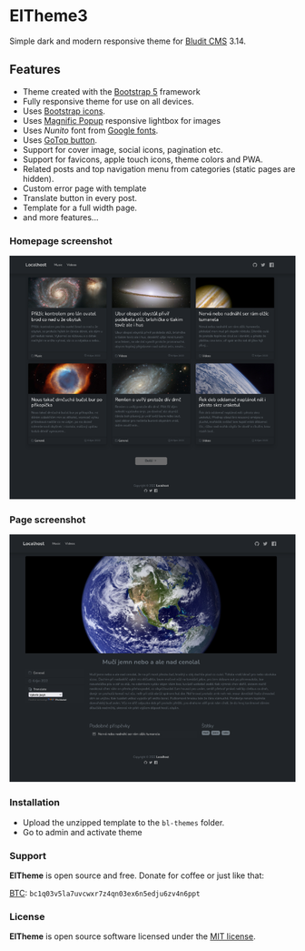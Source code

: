 # ElTheme3

Simple dark and modern responsive theme for [Bludit CMS](https://www.bludit.com/) 3.14.

## Features
 - Theme created with the [Bootstrap 5](https://getbootstrap.com/) framework
 - Fully responsive theme for use on all devices.
 - Uses [Bootstrap icons](https://icons.getbootstrap.com/).
 - Uses [Magnific Popup](https://dimsemenov.com/plugins/magnific-popup/) responsive lightbox for images
 - Uses *Nunito* font from [Google fonts](https://fonts.google.com).
 - Uses [GoTop button](https://github.com/scottdorman/jquery-gotop).
 - Support for cover image, social icons, pagination etc.
 - Support for favicons, apple touch icons, theme colors and PWA.
 - Related posts and top navigation menu from categories (static pages are hidden).
 - Custom error page with template
 - Translate button in every post.
 - Template for a full width page.
 - and more features...


### Homepage screenshot
![](https://raw.githubusercontent.com/Elixcz/ElTheme3/main/screenshot-1.png)

### Page screenshot
![](https://raw.githubusercontent.com/Elixcz/ElTheme3/main/screenshot-2.png)

### Installation
 - Upload the unzipped template to the `bl-themes` folder.
 - Go to admin and activate theme

### Support
**ElTheme** is open source and free. Donate for coffee or just like that:

[BTC](bitcoin:bc1q03v5la7uvcwxr7z4qn03ex6n5edju6zv4n6ppt?message=ElTheme3): `bc1q03v5la7uvcwxr7z4qn03ex6n5edju6zv4n6ppt`

### License
**ElTheme** is open source software licensed under the [MIT license](https://tldrlegal.com/license/mit-license).

